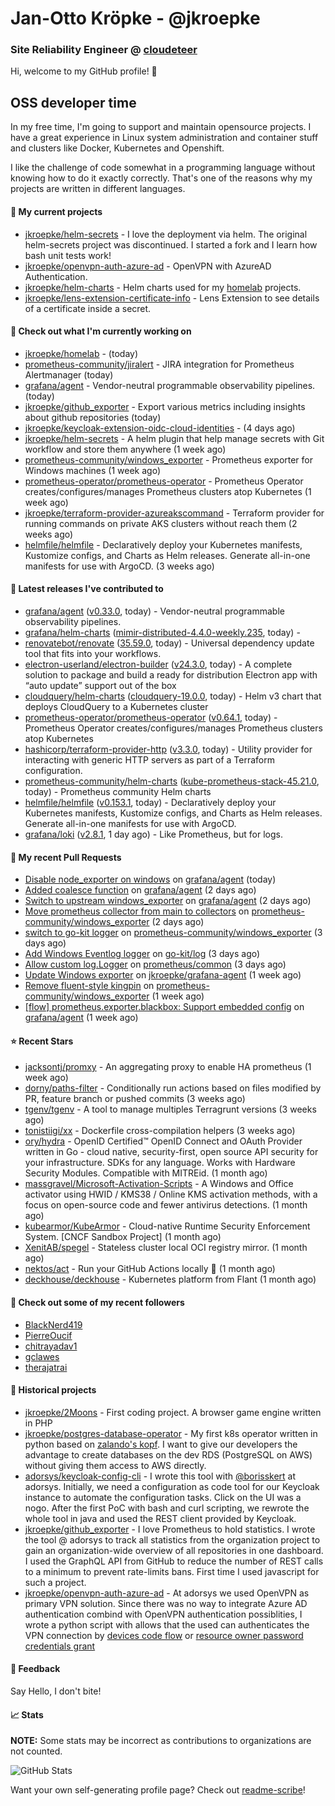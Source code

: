 # Jan-Otto Kröpke - @jkroepke
### Site Reliability Engineer @ [cloudeteer](https://cloudeteer.de/)

Hi, welcome to my GitHub profile! 👋

## OSS developer time
In my free time, I'm going to support and maintain opensource projects. I have a great experience in Linux system administration and container stuff and clusters like Docker, Kubernetes and Openshift.

I like the challenge of code somewhat in a programming language without knowing how to do it exactly correctly. That's one of the reasons why my projects are written in different languages.

#### 🌱 My current projects
- [jkroepke/helm-secrets](https://github.com/jkroepke/helm-secrets) - I love the deployment via helm. The original helm-secrets project was discontinued. I started a fork and I learn how bash unit tests work!
- [jkroepke/openvpn-auth-azure-ad](https://github.com/jkroepke/openvpn-auth-azure-ad) - OpenVPN with AzureAD Authentication.
- [jkroepke/helm-charts](https://github.com/jkroepke/helm-charts) - Helm charts used for my [homelab](https://github.com/jkroepke/homelab) projects.
- [jkroepke/lens-extension-certificate-info](https://github.com/jkroepke/lens-extension-certificate-info) - Lens Extension to see details of a certificate inside a secret.

#### 👷 Check out what I'm currently working on

- [jkroepke/homelab](https://github.com/jkroepke/homelab) -  (today)
- [prometheus-community/jiralert](https://github.com/prometheus-community/jiralert) - JIRA integration for Prometheus Alertmanager (today)
- [grafana/agent](https://github.com/grafana/agent) - Vendor-neutral programmable observability pipelines. (today)
- [jkroepke/github_exporter](https://github.com/jkroepke/github_exporter) - Export various metrics including insights about github repositories (today)
- [jkroepke/keycloak-extension-oidc-cloud-identities](https://github.com/jkroepke/keycloak-extension-oidc-cloud-identities) -  (4 days ago)
- [jkroepke/helm-secrets](https://github.com/jkroepke/helm-secrets) - A helm plugin that help manage secrets with Git workflow and store them anywhere (1 week ago)
- [prometheus-community/windows_exporter](https://github.com/prometheus-community/windows_exporter) - Prometheus exporter for Windows machines (1 week ago)
- [prometheus-operator/prometheus-operator](https://github.com/prometheus-operator/prometheus-operator) - Prometheus Operator creates/configures/manages Prometheus clusters atop Kubernetes (1 week ago)
- [jkroepke/terraform-provider-azureakscommand](https://github.com/jkroepke/terraform-provider-azureakscommand) - Terraform provider for running commands on private AKS clusters without reach them (2 weeks ago)
- [helmfile/helmfile](https://github.com/helmfile/helmfile) - Declaratively deploy your Kubernetes manifests, Kustomize configs, and Charts as Helm releases. Generate all-in-one manifests for use with ArgoCD. (3 weeks ago)

#### 🔭 Latest releases I've contributed to

- [grafana/agent](https://github.com/grafana/agent) ([v0.33.0](https://github.com/grafana/agent/releases/tag/v0.33.0), today) - Vendor-neutral programmable observability pipelines.
- [grafana/helm-charts](https://github.com/grafana/helm-charts) ([mimir-distributed-4.4.0-weekly.235](https://github.com/grafana/helm-charts/releases/tag/mimir-distributed-4.4.0-weekly.235), today) - 
- [renovatebot/renovate](https://github.com/renovatebot/renovate) ([35.59.0](https://github.com/renovatebot/renovate/releases/tag/35.59.0), today) - Universal dependency update tool that fits into your workflows.
- [electron-userland/electron-builder](https://github.com/electron-userland/electron-builder) ([v24.3.0](https://github.com/electron-userland/electron-builder/releases/tag/v24.3.0), today) - A complete solution to package and build a ready for distribution Electron app with “auto update” support out of the box
- [cloudquery/helm-charts](https://github.com/cloudquery/helm-charts) ([cloudquery-19.0.0](https://github.com/cloudquery/helm-charts/releases/tag/cloudquery-19.0.0), today) - Helm v3 chart that deploys CloudQuery to a Kubernetes cluster
- [prometheus-operator/prometheus-operator](https://github.com/prometheus-operator/prometheus-operator) ([v0.64.1](https://github.com/prometheus-operator/prometheus-operator/releases/tag/v0.64.1), today) - Prometheus Operator creates/configures/manages Prometheus clusters atop Kubernetes
- [hashicorp/terraform-provider-http](https://github.com/hashicorp/terraform-provider-http) ([v3.3.0](https://github.com/hashicorp/terraform-provider-http/releases/tag/v3.3.0), today) - Utility provider for interacting with generic HTTP servers as part of a Terraform configuration.
- [prometheus-community/helm-charts](https://github.com/prometheus-community/helm-charts) ([kube-prometheus-stack-45.21.0](https://github.com/prometheus-community/helm-charts/releases/tag/kube-prometheus-stack-45.21.0), today) - Prometheus community Helm charts
- [helmfile/helmfile](https://github.com/helmfile/helmfile) ([v0.153.1](https://github.com/helmfile/helmfile/releases/tag/v0.153.1), today) - Declaratively deploy your Kubernetes manifests, Kustomize configs, and Charts as Helm releases. Generate all-in-one manifests for use with ArgoCD.
- [grafana/loki](https://github.com/grafana/loki) ([v2.8.1](https://github.com/grafana/loki/releases/tag/v2.8.1), 1 day ago) - Like Prometheus, but for logs.

#### 🔨 My recent Pull Requests

- [Disable node_exporter on windows](https://github.com/grafana/agent/pull/3637) on [grafana/agent](https://github.com/grafana/agent) (today)
- [Added coalesce function](https://github.com/grafana/agent/pull/3604) on [grafana/agent](https://github.com/grafana/agent) (2 days ago)
- [Switch to upstream windows_exporter](https://github.com/grafana/agent/pull/3603) on [grafana/agent](https://github.com/grafana/agent) (2 days ago)
- [Move prometheus collector from main to collectors](https://github.com/prometheus-community/windows_exporter/pull/1195) on [prometheus-community/windows_exporter](https://github.com/prometheus-community/windows_exporter) (2 days ago)
- [switch to go-kit logger](https://github.com/prometheus-community/windows_exporter/pull/1192) on [prometheus-community/windows_exporter](https://github.com/prometheus-community/windows_exporter) (3 days ago)
- [Add Windows Eventlog logger](https://github.com/go-kit/log/pull/31) on [go-kit/log](https://github.com/go-kit/log) (3 days ago)
- [Allow custom log.Logger](https://github.com/prometheus/common/pull/474) on [prometheus/common](https://github.com/prometheus/common) (3 days ago)
- [Update Windows exporter](https://github.com/jkroepke/grafana-agent/pull/1) on [jkroepke/grafana-agent](https://github.com/jkroepke/grafana-agent) (1 week ago)
- [Remove fluent-style kingpin](https://github.com/prometheus-community/windows_exporter/pull/1186) on [prometheus-community/windows_exporter](https://github.com/prometheus-community/windows_exporter) (1 week ago)
- [[flow] prometheus.exporter.blackbox: Support embedded config](https://github.com/grafana/agent/pull/3550) on [grafana/agent](https://github.com/grafana/agent) (1 week ago)

#### ⭐ Recent Stars

- [jacksontj/promxy](https://github.com/jacksontj/promxy) - An aggregating proxy to enable HA prometheus (1 week ago)
- [dorny/paths-filter](https://github.com/dorny/paths-filter) - Conditionally run actions based on files modified by PR, feature branch or pushed commits (3 weeks ago)
- [tgenv/tgenv](https://github.com/tgenv/tgenv) - A tool to manage multiples Terragrunt versions (3 weeks ago)
- [tonistiigi/xx](https://github.com/tonistiigi/xx) - Dockerfile cross-compilation helpers (3 weeks ago)
- [ory/hydra](https://github.com/ory/hydra) - OpenID Certified™ OpenID Connect and OAuth Provider written in Go - cloud native, security-first, open source API security for your infrastructure. SDKs for any language. Works with Hardware Security Modules. Compatible with MITREid. (1 month ago)
- [massgravel/Microsoft-Activation-Scripts](https://github.com/massgravel/Microsoft-Activation-Scripts) - A Windows and Office activator using HWID / KMS38 / Online KMS activation methods, with a focus on open-source code and fewer antivirus detections. (1 month ago)
- [kubearmor/KubeArmor](https://github.com/kubearmor/KubeArmor) - Cloud-native Runtime Security Enforcement System. [CNCF Sandbox Project] (1 month ago)
- [XenitAB/spegel](https://github.com/XenitAB/spegel) - Stateless cluster local OCI registry mirror. (1 month ago)
- [nektos/act](https://github.com/nektos/act) - Run your GitHub Actions locally 🚀 (1 month ago)
- [deckhouse/deckhouse](https://github.com/deckhouse/deckhouse) - Kubernetes platform from Flant (1 month ago)

#### 👯 Check out some of my recent followers

- [BlackNerd419](https://github.com/BlackNerd419)
- [PierreOucif](https://github.com/PierreOucif)
- [chitrayadav1](https://github.com/chitrayadav1)
- [gclawes](https://github.com/gclawes)
- [therajatrai](https://github.com/therajatrai)

#### 📜 Historical projects
- [jkroepke/2Moons](https://github.com/jkroepke/2Moons) - First coding project. A browser game engine written in PHP
- [jkroepke/postgres-database-operator](https://github.com/jkroepke/postgres-database-operator) - My first k8s operator written in python based on [zalando's kopf](https://github.com/zalando-incubator/kopf). I want to give our developers the advantage to create databases on the dev RDS (PostgreSQL on AWS) without giving them access to AWS directly.
- [adorsys/keycloak-config-cli](https://github.com/adorsys/keycloak-config-cli) - I wrote this tool with [@borisskert](https://github.com/borisskert) at adorsys. Initially, we need a configuration as code tool for our Keycloak instance to automate the configuration tasks. Click on the UI was a nogo. After the first PoC with bash and curl scripting, we rewrote the whole tool in java and used the REST client provided by Keycloak.
- [jkroepke/github_exporter](https://github.com/jkroepke/github_exporter) - I love Prometheus to hold statistics. I wrote the tool @ adorsys to track all statistics from the organization project to gain an organization-wide overview of all repositories in one dashboard. I used the GraphQL API from GitHub to reduce the number of REST calls to a minimum to prevent rate-limits bans. First time I used javascript for such a project.
- [jkroepke/openvpn-auth-azure-ad](https://github.com/jkroepke/openvpn-auth-azure-ad) - At adorsys we used OpenVPN as primary VPN solution. Since there was no way to integrate Azure AD authentication combind with OpenVPN authentication possiblities, I wrote a python script with allows that the used can authenticates the VPN connection by [devices code flow](https://docs.microsoft.com/en-us/azure/active-directory/develop/v2-oauth2-device-code) or [resource owner password credentials grant](https://docs.microsoft.com/en-us/azure/active-directory/develop/v2-oauth-ropc)

#### 💬 Feedback

Say Hello, I don't bite!

#### 📈 Stats

**NOTE:** Some stats may be incorrect as contributions to organizations
are not counted.

![GitHub Stats](https://github-readme-stats.vercel.app/api?username=jkroepke&count_private=false&theme=tokyonight&show_icons=true)

Want your own self-generating profile page? Check out [readme-scribe](https://github.com/muesli/readme-scribe)!
